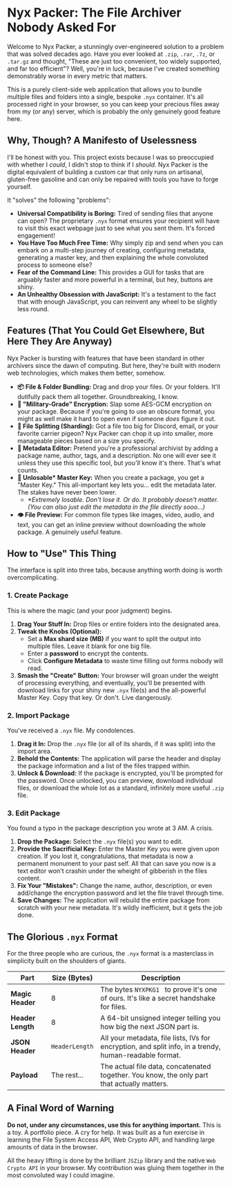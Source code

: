 # Nyx Packer: The File Archiver Nobody Asked For



Welcome to Nyx Packer, a stunningly over-engineered solution to a problem that was solved decades ago. Have you ever looked at `.zip`, `.rar`, `.7z`, or `.tar.gz` and thought, "These are just too convenient, too widely supported, and far too efficient"? Well, you're in luck, because I've created something demonstrably worse in every metric that matters.

This is a purely client-side web application that allows you to bundle multiple files and folders into a single, bespoke `.nyx` container. It's all processed right in your browser, so you can keep your precious files away from my (or any) server, which is probably the only genuinely good feature here.

## Why, Though? A Manifesto of Uselessness

I'll be honest with you. This project exists because I was so preoccupied with whether I *could*, I didn't stop to think if I *should*. Nyx Packer is the digital equivalent of building a custom car that only runs on artisanal, gluten-free gasoline and can only be repaired with tools you have to forge yourself.

It "solves" the following "problems":
*   **Universal Compatibility is Boring:** Tired of sending files that anyone can open? The proprietary `.nyx` format ensures your recipient will have to visit this exact webpage just to see what you sent them. It's forced engagement!
*   **You Have Too Much Free Time:** Why simply zip and send when you can embark on a multi-step journey of creating, configuring metadata, generating a master key, and then explaining the whole convoluted process to someone else?
*   **Fear of the Command Line:** This provides a GUI for tasks that are arguably faster and more powerful in a terminal, but hey, buttons are shiny.
*   **An Unhealthy Obsession with JavaScript:** It's a testament to the fact that with enough JavaScript, you can reinvent any wheel to be slightly less round.

## Features (That You Could Get Elsewhere, But Here They Are Anyway)

Nyx Packer is bursting with features that have been standard in other archivers since the dawn of computing. But here, they're built with modern web technologies, which makes them better, somehow.

*   **📦 File & Folder Bundling:** Drag and drop your files. Or your folders. It'll dutifully pack them all together. Groundbreaking, I know.
*   **🔐 "Military-Grade" Encryption:** Slap some AES-GCM encryption on your package. Because if you're going to use an obscure format, you might as well make it hard to open even if someone *does* figure it out.
*   **🔪 File Splitting (Sharding):** Got a file too big for Discord, email, or your favorite carrier pigeon? Nyx Packer can chop it up into smaller, more manageable pieces based on a size you specify.
*   **📝 Metadata Editor:** Pretend you're a professional archivist by adding a package name, author, tags, and a description. No one will ever see it unless they use this specific tool, but *you'll* know it's there. That's what counts.
*   **🔑 Unlosable\* Master Key:** When you create a package, you get a "Master Key." This all-important key lets you... edit the metadata later. The stakes have never been lower.
    *   *\*Extremely losable. Don't lose it. Or do. It probably doesn't matter. (You can also just edit the metadata in the file directly sooo...)*
*   **👁️ File Preview:** For common file types like images, video, audio, and text, you can get an inline preview without downloading the whole package. A genuinely useful feature.

## How to "Use" This Thing

The interface is split into three tabs, because anything worth doing is worth overcomplicating.

### 1. Create Package

This is where the magic (and your poor judgment) begins.

1.  **Drag Your Stuff In:** Drop files or entire folders into the designated area.
2.  **Tweak the Knobs (Optional):**
    *   Set a **Max shard size (MB)** if you want to split the output into multiple files. Leave it blank for one big file.
    *   Enter a **password** to encrypt the contents.
    *   Click **Configure Metadata** to waste time filling out forms nobody will read.
3.  **Smash the "Create" Button:** Your browser will groan under the weight of processing everything, and eventually, you'll be presented with download links for your shiny new `.nyx` file(s) and the all-powerful Master Key. Copy that key. Or don't. Live dangerously.

### 2. Import Package

You've received a `.nyx` file. My condolences.

1.  **Drag it In:** Drop the `.nyx` file (or all of its shards, if it was split) into the import area.
2.  **Behold the Contents:** The application will parse the header and display the package information and a list of the files trapped within.
3.  **Unlock & Download:** If the package is encrypted, you'll be prompted for the password. Once unlocked, you can preview, download individual files, or download the whole lot as a standard, infinitely more useful `.zip` file.

### 3. Edit Package

You found a typo in the package description you wrote at 3 AM. A crisis.

1.  **Drop the Package:** Select the `.nyx` file(s) you want to edit.
2.  **Provide the Sacrificial Key:** Enter the Master Key you were given upon creation. If you lost it, congratulations, that metadata is now a permanent monument to your past self. All that can save you now is a text editor won't crashin under the wheight of gibberish in the files content.
3.  **Fix Your "Mistakes":** Change the name, author, description, or even add/change the encryption password and let the file travel through time.
4.  **Save Changes:** The application will rebuild the entire package from scratch with your new metadata. It's wildly inefficient, but it gets the job done.

## The Glorious `.nyx` Format

For the three people who are curious, the `.nyx` format is a masterclass in simplicity built on the shoulders of giants.

| Part                | Size (Bytes)  | Description                                                                                             |
| ------------------- | ------------- | ------------------------------------------------------------------------------------------------------- |
| **Magic Header**    | 8             | The bytes `NYXPKG1 ` to prove it's one of ours. It's like a secret handshake for files.                   |
| **Header Length**   | 8             | A 64-bit unsigned integer telling you how big the next JSON part is.                                    |
| **JSON Header**     | `HeaderLength` | All your metadata, file lists, IVs for encryption, and split info, in a trendy, human-readable format. |
| **Payload**         | The rest...   | The actual file data, concatenated together. You know, the only part that actually matters.             |

## A Final Word of Warning

**Do not, under any circumstances, use this for anything important.** This is a toy. A portfolio piece. A cry for help. It was built as a fun exercise in learning the File System Access API, Web Crypto API, and handling large amounts of data in the browser.

All the heavy lifting is done by the brilliant `JSZip` library and the native `Web Crypto API` in your browser. My contribution was gluing them together in the most convoluted way I could imagine.
